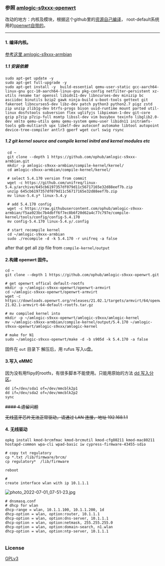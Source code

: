 ### 参照 [amlogic-s9xxx-openwrt](https://github.com/ophub/amlogic-s9xxx-openwrt)

改动的地方：内核及模块，根据这个github里的[资源自己编译](https://github.com/ophub/amlogic-s9xxx-openwrt)，
root-default系统用的[openwrt自带的](https://downloads.openwrt.org/releases/21.02.1/targets/armvirt/64/openwrt-21.02.1-armvirt-64-default-rootfs.tar.gz)。

---
#### 1. 编译内核。
[参考这里 amlogic-s9xxx-armbian ](https://github.com/ophub/amlogic-s9xxx-armbian/tree/main/compile-kernel)
##### 1.1 安装依赖
```
sudo apt-get update -y
sudo apt-get full-upgrade -y
sudo apt-get install -y  build-essential qemu-user-static gcc-aarch64-linux-gnu gcc-10-aarch64-linux-gnu pkg-config netfilter-persistent xz-utils rename tar openssl libidn11-dev libncurses-dev minizip bc asciidoc binutils bzip2 gawk ninja-build u-boot-tools gettext git fakeroot libncurses5-dev libz-dev patch python3 python2.7 pigz zstd zip unzip zlib1g-dev btrfs-progs bison uuid-runtime mount parted util-linux dosfstools subversion flex uglifyjs libpixman-1-dev git-core gzip p7zip p7zip-full msmtp libssl-dev vim busybox texinfo libglib2.0-dev xmlto qemu-utils qemu qemu-system qemu-user libidn11 initramfs-tools gdb-multiarch upx libelf-dev autoconf automake libtool autopoint device-tree-compiler antlr3 gperf wget curl swig rsync 
```
##### 1.2 git kernel source and compile kernel initrd and kernel modules etc
```
 cd ~
 git clone --depth 1 https://github.com/ophub/amlogic-s9xxx-armbian.git 
 mkdir -p amlogic-s9xxx-armbian/compile-kernel/kernel/
 cd amlogic-s9xxx-armbian/compile-kernel/kernel/

 # select 5.4.170 version from commit
 wget -c https://github.com/unifreq/linux-5.4.y/archive/645cb6197357df079d11c56717165e32d88eef7b.zip
 unzip 645cb6197357df079d11c56717165e32d88eef7b.zip
 mv linux-5.4.y* linux-5.4.y

 # add 5.4.170 config 
 wget -c https://raw.githubusercontent.com/ophub/amlogic-s9xxx-armbian/f5aa923bc7b4dbff6f7ec8b6f20d62a4c77c797e/compile-kernel/tools/config/config-5.4.170
 mv config-5.4.170 linux-5.4.y/.config

 # start recompile kernel
 cd ~/amlogic-s9xxx-armbian
 sudo ./recompile -d -k 5.4.170 -r unifreq -a false
```
after that get all zip file from `compile-kernel/output`


#### 2.构建 openwrt 固件。
```
cd ~
git clone --depth 1 https://github.com/ophub/amlogic-s9xxx-openwrt.git

# get openwrt offical default-rootfs 
mkdir -p ~/amlogic-s9xxx-openwrt/openwrt-armvirt
cd ~/amlogic-s9xxx-openwrt/openwrt-armvirt 
wget -c https://downloads.openwrt.org/releases/21.02.1/targets/armvirt/64/openwrt-21.02.1-armvirt-64-default-rootfs.tar.gz

# mv compiled kernel into 
mkdir -p ~/amlogic-s9xxx-openwrt/amlogic-s9xxx/amlogic-kernel
mv ~/amlogic-s9xxx-armbian/compile-kernel/output/5.4.170 ~/amlogic-s9xxx-openwrt/amlogic-s9xxx/amlogic-kernel

# make for N1
sudo ~/amlogic-s9xxx-openwrt/make -d -b s905d -k 5.4.170 -a false

```
固件在 `out` 目录下 解压后，用 rufus 写入u盘。

#### 3.写入 eMMC

因为没有用flipy的rootfs，有很多脚本不能使用。只能用原始的方法 [ dd 写入分区](https://github.com/ophub/amlogic-s9xxx-openwrt/issues/185)。

```
dd if=/dev/sda1 of=/dev/mmcblk2p1
dd if=/dev/sda2 of=/dev/mmcblk2p2
sync
```

~~#### 4.遗留问题~~

~~无线蓝牙芯片无法正常驱动，请通过 LAN 连接，地址 192.168.1.1~~

#### 4. 无线驱动
 ```
opkg install kmod-brcmfmac kmod-brcmutil kmod-cfg80211 kmod-mac80211 hostapd-common wpa-cli wpad-basic iw cypress-firmware-43455-sdio	

# copy txt regulatory 
cp *.txt /lib/firmware/brcm/
cp regulatory*  /lib/firmware

reboot 

#
create interface wlan with ip 10.1.1.1 
```
![photo_2022-07-01_07-51-23.jpg](https://s2.loli.net/2022/07/01/KgrtImoERLcenB7.jpg)

```
# dnsmasq.conf
# dhcp for wlan
dhcp-range = wlan, 10.1.1.100, 10.1.1.200, 1d
dhcp-option = wlan, option:router, 10.1.1.1
dhcp-option = wlan, option:dns-server, 10.1.1.1
dhcp-option = wlan, option:netmask, 255.255.255.0
dhcp-option = wlan, option:domain-search, n1.wlan
dhcp-option = wlan, option:ntp-server, 10.1.1.1


 ```

### License
[GPLv3](https://www.gnu.org/licenses/gpl-3.0.htmlT)


 



